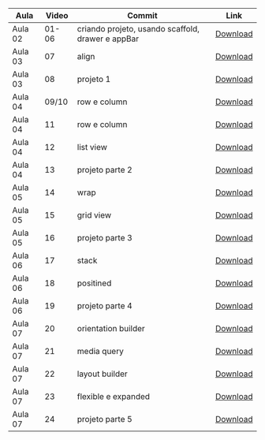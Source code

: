 Aula | Video | Commit | Link
------ | ------ | ------ | ------
Aula 02 | 01-06 | criando projeto, usando scaffold, drawer e appBar | [Download](https://github.com/treinaweb/treinaweb-flutter-widgets-layout/archive/d584a705b025bee6485a8f578658fefe43f1286a.zip)
Aula 03 | 07 | align | [Download](https://github.com/treinaweb/treinaweb-flutter-widgets-layout/archive/d972143394c7330679741ab4fb86fce572d71a6d.zip)
Aula 03 | 08 | projeto 1 | [Download](https://github.com/treinaweb/treinaweb-flutter-widgets-layout/archive/1e34254ba720a70fb87523b9048929fa04f9b12c.zip)
Aula 04 | 09/10 | row e column | [Download](https://github.com/treinaweb/treinaweb-flutter-widgets-layout/archive/279adc982013bb57d8539e1a9664cf2e6dce5abe.zip)
Aula 04 | 11 | row e column | [Download](https://github.com/treinaweb/treinaweb-flutter-widgets-layout/archive/fb00705a1d72fdb0d37ac6392c012d97ff9a5f59.zip)
Aula 04 | 12 | list view | [Download](https://github.com/treinaweb/treinaweb-flutter-widgets-layout/archive/bd293cea998ca174fc1f1691c7b5324c5f12788b.zip)
Aula 04 | 13 | projeto parte 2 | [Download](https://github.com/treinaweb/treinaweb-flutter-widgets-layout/archive/fbddc626341b142621d5277e4ba249c08ae307fc.zip)
Aula 05 | 14 | wrap | [Download](https://github.com/treinaweb/treinaweb-flutter-widgets-layout/archive/32a838057a203c743bf3e3db7d45bf2e89ad1e79.zip)
Aula 05 | 15 | grid view | [Download](https://github.com/treinaweb/treinaweb-flutter-widgets-layout/archive/ff2908e8d2d5791cd7b78b299e26e42990194986.zip)
Aula 05 | 16 | projeto parte 3 | [Download](https://github.com/treinaweb/treinaweb-flutter-widgets-layout/archive/0ce7849c7dfe71830dc1354e67140fd445ee8954.zip)
Aula 06 | 17 | stack | [Download](https://github.com/treinaweb/treinaweb-flutter-widgets-layout/archive/bcde5f9b55262da4aa793c40519a97cbe1fa0560.zip)
Aula 06 | 18 | positined | [Download](https://github.com/treinaweb/treinaweb-flutter-widgets-layout/archive/77336827161dca85865597457de20357e1ed2efa.zip)
Aula 06 | 19 | projeto parte 4 | [Download](https://github.com/treinaweb/treinaweb-flutter-widgets-layout/archive/f7f9f7e89d9d3a31ff7ba4b37039684cd20aacbd.zip)
Aula 07 | 20 | orientation builder | [Download](https://github.com/treinaweb/treinaweb-flutter-widgets-layout/archive/6471c7ebf5649bfe33d64b9c80b48849705aa737.zip)
Aula 07 | 21 | media query | [Download](https://github.com/treinaweb/treinaweb-flutter-widgets-layout/archive/bf81d268482890e9aad6637ff2631fad554e61fe.zip)
Aula 07 | 22 | layout builder | [Download](https://github.com/treinaweb/treinaweb-flutter-widgets-layout/archive/10095c739034f370e18e3ae4fbb87150f8b4f490.zip)
Aula 07 | 23 | flexible e expanded | [Download](https://github.com/treinaweb/treinaweb-flutter-widgets-layout/archive/e8838e468cbfeb53fb804c50fd5d677d3011611f.zip)
Aula 07 | 24 | projeto parte 5 | [Download](https://github.com/treinaweb/treinaweb-flutter-widgets-layout/archive/1d7c4c73c04c99ce22b0e8d1382aafb026c7d0bf.zip)
